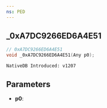 ```yaml
---
ns: PED
---
```

## _0xA7DC9266ED6A4E51

```c
// 0xA7DC9266ED6A4E51
void _0xA7DC9266ED6A4E51(Any p0);
```

```
NativeDB Introduced: v1207
```

## Parameters
* **p0**:
